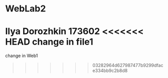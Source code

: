 # WebLab2
Ilya Dorozhkin
173602
<<<<<<< HEAD
change in file1
=======
change in Web1
>>>>>>> 03282964d627987477b9299dface334bb9c2b8d8
